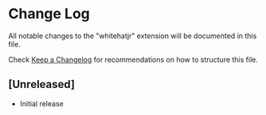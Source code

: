 # Change Log

All notable changes to the "whitehatjr" extension will be documented in this file.

Check [Keep a Changelog](http://keepachangelog.com/) for recommendations on how to structure this file.

## [Unreleased]

- Initial release
